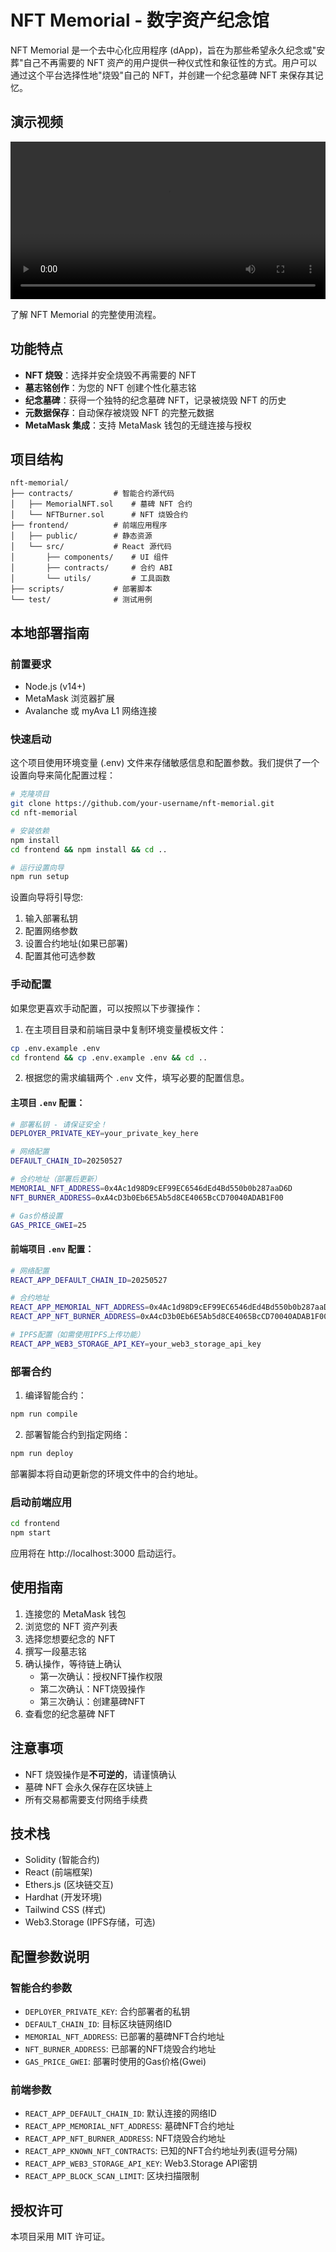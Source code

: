 # NFT Memorial - 数字资产纪念馆  

NFT Memorial 是一个去中心化应用程序 (dApp)，旨在为那些希望永久纪念或"安葬"自己不再需要的 NFT 资产的用户提供一种仪式性和象征性的方式。用户可以通过这个平台选择性地"烧毁"自己的 NFT，并创建一个纪念墓碑 NFT 来保存其记忆。

## 演示视频

<video width="100%" controls>
  <source src="./demoshow/demoshow.mp4" type="video/mp4">
  您的浏览器不支持视频标签。您可以<a href="https://youtu.be/End9hZLugjs">在YouTube上观看我们的演示视频</a>。
</video>

了解 NFT Memorial 的完整使用流程。

## 功能特点

- **NFT 烧毁**：选择并安全烧毁不再需要的 NFT
- **墓志铭创作**：为您的 NFT 创建个性化墓志铭
- **纪念墓碑**：获得一个独特的纪念墓碑 NFT，记录被烧毁 NFT 的历史
- **元数据保存**：自动保存被烧毁 NFT 的完整元数据
- **MetaMask 集成**：支持 MetaMask 钱包的无缝连接与授权

## 项目结构

```
nft-memorial/
├── contracts/         # 智能合约源代码
│   ├── MemorialNFT.sol    # 墓碑 NFT 合约
│   └── NFTBurner.sol      # NFT 烧毁合约
├── frontend/          # 前端应用程序
│   ├── public/        # 静态资源
│   └── src/           # React 源代码
│       ├── components/    # UI 组件
│       ├── contracts/     # 合约 ABI
│       └── utils/         # 工具函数
├── scripts/           # 部署脚本
└── test/              # 测试用例
```

## 本地部署指南

### 前置要求

- Node.js (v14+)
- MetaMask 浏览器扩展
- Avalanche 或 myAva L1 网络连接

### 快速启动

这个项目使用环境变量 (.env) 文件来存储敏感信息和配置参数。我们提供了一个设置向导来简化配置过程：

```bash
# 克隆项目
git clone https://github.com/your-username/nft-memorial.git
cd nft-memorial

# 安装依赖
npm install
cd frontend && npm install && cd ..

# 运行设置向导
npm run setup
```

设置向导将引导您:
1. 输入部署私钥
2. 配置网络参数
3. 设置合约地址(如果已部署)
4. 配置其他可选参数

### 手动配置

如果您更喜欢手动配置，可以按照以下步骤操作：

1. 在主项目目录和前端目录中复制环境变量模板文件：

```bash
cp .env.example .env
cd frontend && cp .env.example .env && cd ..
```

2. 根据您的需求编辑两个 `.env` 文件，填写必要的配置信息。

#### 主项目 `.env` 配置：

```bash
# 部署私钥 - 请保证安全！
DEPLOYER_PRIVATE_KEY=your_private_key_here

# 网络配置
DEFAULT_CHAIN_ID=20250527

# 合约地址（部署后更新）
MEMORIAL_NFT_ADDRESS=0x4Ac1d98D9cEF99EC6546dEd4Bd550b0b287aaD6D
NFT_BURNER_ADDRESS=0xA4cD3b0Eb6E5Ab5d8CE4065BcCD70040ADAB1F00

# Gas价格设置
GAS_PRICE_GWEI=25
```

#### 前端项目 `.env` 配置：

```bash
# 网络配置
REACT_APP_DEFAULT_CHAIN_ID=20250527

# 合约地址
REACT_APP_MEMORIAL_NFT_ADDRESS=0x4Ac1d98D9cEF99EC6546dEd4Bd550b0b287aaD6D
REACT_APP_NFT_BURNER_ADDRESS=0xA4cD3b0Eb6E5Ab5d8CE4065BcCD70040ADAB1F00

# IPFS配置（如需使用IPFS上传功能）
REACT_APP_WEB3_STORAGE_API_KEY=your_web3_storage_api_key
```

### 部署合约

1. 编译智能合约：

```bash
npm run compile
```

2. 部署智能合约到指定网络：

```bash
npm run deploy
```

部署脚本将自动更新您的环境文件中的合约地址。

### 启动前端应用

```bash
cd frontend
npm start
```

应用将在 http://localhost:3000 启动运行。

## 使用指南

1. 连接您的 MetaMask 钱包
2. 浏览您的 NFT 资产列表
3. 选择您想要纪念的 NFT
4. 撰写一段墓志铭
5. 确认操作，等待链上确认
   - 第一次确认：授权NFT操作权限
   - 第二次确认：NFT烧毁操作
   - 第三次确认：创建墓碑NFT
6. 查看您的纪念墓碑 NFT

## 注意事项

- NFT 烧毁操作是**不可逆的**，请谨慎确认
- 墓碑 NFT 会永久保存在区块链上
- 所有交易都需要支付网络手续费

## 技术栈

- Solidity (智能合约)
- React (前端框架)
- Ethers.js (区块链交互)
- Hardhat (开发环境)
- Tailwind CSS (样式)
- Web3.Storage (IPFS存储，可选)

## 配置参数说明

### 智能合约参数

- `DEPLOYER_PRIVATE_KEY`: 合约部署者的私钥
- `DEFAULT_CHAIN_ID`: 目标区块链网络ID
- `MEMORIAL_NFT_ADDRESS`: 已部署的墓碑NFT合约地址 
- `NFT_BURNER_ADDRESS`: 已部署的NFT烧毁合约地址
- `GAS_PRICE_GWEI`: 部署时使用的Gas价格(Gwei)

### 前端参数

- `REACT_APP_DEFAULT_CHAIN_ID`: 默认连接的网络ID
- `REACT_APP_MEMORIAL_NFT_ADDRESS`: 墓碑NFT合约地址
- `REACT_APP_NFT_BURNER_ADDRESS`: NFT烧毁合约地址
- `REACT_APP_KNOWN_NFT_CONTRACTS`: 已知的NFT合约地址列表(逗号分隔)
- `REACT_APP_WEB3_STORAGE_API_KEY`: Web3.Storage API密钥
- `REACT_APP_BLOCK_SCAN_LIMIT`: 区块扫描限制

## 授权许可

本项目采用 MIT 许可证。